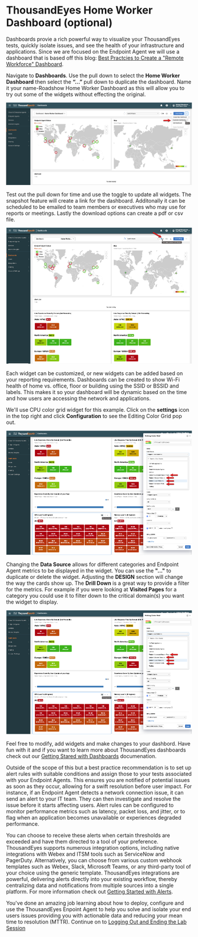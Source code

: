 # ThousandEyes Home Worker Dashboard (optional)

Dashboards provie a rich powerful way to visualize your ThousandEyes tests, quickly isolate issues, and see the health of your infrastructure and applications.
Since we are focused on the Endpoint Agent we will use a dashboard that is based off this blog: [Best Practcies to Create a "Remote Workforce" Dashboard](https://www.thousandeyes.com/blog/best-practices-create-remote-workforce-dashboard).

Navigate to **Dashboards**. Use the pull down to select the **Home Worker Dashboard** then select the **“…”** pull down to duplicate the dashboard.
Name it your name-Roadshow Home Worker Dashboard as this will allow you to try out some of the widgets without effecting the original.

![TE - Home Worker Dashboard](./assets/task7/dashboard-home-worker.png)

Test out the pull down for time and use the toggle to update all widgets. The snapshot feature will create a link for the dashboard. Additonally it can be scheduled to be emailed to team members or executives who may use for reports or meetings. Lastly the download options can create a pdf or csv file.

![TE - Home Worker Dashboard](./assets/task7/dashboard-home-worker-copy.png)

Each widget can be customized, or new widgets can be added based on your reporting requirements. Dashboards can be created to show Wi-Fi health of home vs. office, floor or building using the SSID or BSSID and labels. This makes it so your dashboard will be dynamic based on the time and how users are accessing the network and applications.

We'll use CPU color grid widget for this example. Click on the **settings** icon in the top right and click **Configuration** to see the Editing Color Grid pop out.

![TE - Home Worker Dashboard](./assets/task7/dashboard-color-grid-config.png)

Changing the **Data Source** allows for different categories and Endpoint Agent metrics to be displayed in the widget. You can use the **"..."** to duplicate or delete the widget. Adjusting the **DESIGN** section will change the way the cards show up. The **Drill Down** is a great way to provide a filter for the metrics. For example if you were looking at **Visited Pages** for a category you could use it to filter down to the critical domain(s) you want the widget to display.

![TE - Home Worker Dashboard](./assets/task7/dashboard-color-grid-filter.png)

Feel free to modify, add widgets and make changes to your dashbord. Have fun with it and if you want to learn more about ThousandEyes dashboards check out our [Getting Stared with Dashboards](https://docs.thousandeyes.com/product-documentation/getting-started/getting-started-with-dashboards) documenation.

Outside of the scope of this but a best practice recommendation is to set up alert rules with suitable conditions and assign those to your tests associated with your Endpoint Agents. This ensures you are notified of potential issues as soon as they occur, allowing for a swift resolution before user impact. For instance, if an Endpoint Agent detects a network connection issue, it can send an alert to your IT team. They can then investigate and resolve the issue before it starts affecting users. Alert rules can be configured to monitor performance metrics such as latency, packet loss, and jitter, or to flag when an application becomes unavailable or experiences degraded performance.

You can choose to receive these alerts when certain thresholds are exceeded and have them directed to a tool of your preference. ThousandEyes supports numerous integration options, including native integrations with Webex and ITSM tools such as ServiceNow and PagerDuty. Alternatively, you can choose from various custom webhook templates such as Webex, Slack, Microsoft Teams, or any third-party tool of your choice using the generic template. ThousandEyes integrations are powerful, delivering alerts directly into your existing workflow, thereby centralizing data and notifications from multiple sources into a single platform. For more information check out [Getting Started with Alerts](https://docs.thousandeyes.com/product-documentation/getting-started/getting-started-with-alerts).

You've done an amazing job learning about how to deploy, configure and use the ThousandEyes Enpoint Agent to help you solve and isolate your end users issues providing you with actionable data and reducing your mean time to resolution (MTTR). Continue on to [Logging Out and Ending the Lab Session](./Task8.md)